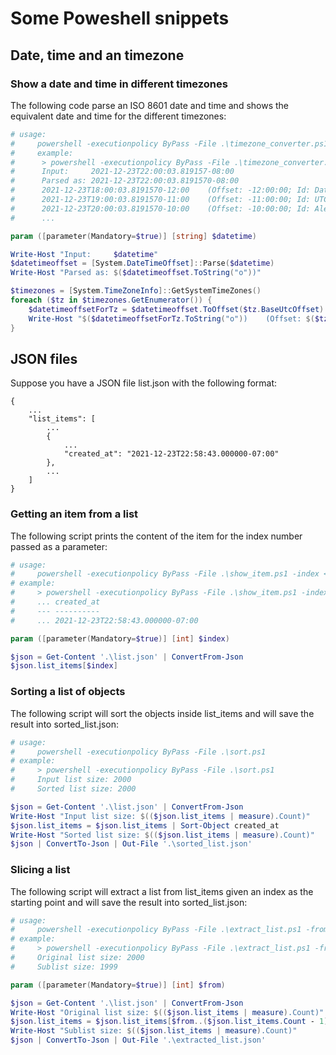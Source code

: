 # Some Poweshell snippets

## Date, time and an timezone

### Show a date and time in different timezones

The following code parse an ISO 8601 date and time and shows the equivalent date and time for the different timezones:

```powershell
# usage:
#     powershell -executionpolicy ByPass -File .\timezone_converter.ps1 -datetime <ISO datetime>
#     example:
#      > powershell -executionpolicy ByPass -File .\timezone_converter.ps1 -datetime 2021-12-23T22:00:03.819157-08:00
#      Input:     2021-12-23T22:00:03.819157-08:00
#      Parsed as: 2021-12-23T22:00:03.8191570-08:00
#      2021-12-23T18:00:03.8191570-12:00    (Offset: -12:00:00; Id: Dateline Standard Time; StandardName: Dateline Standard Time)
#      2021-12-23T19:00:03.8191570-11:00    (Offset: -11:00:00; Id: UTC-11; StandardName: UTC-11)
#      2021-12-23T20:00:03.8191570-10:00    (Offset: -10:00:00; Id: Aleutian Standard Time; StandardName: Aleutian Standard Time)
#      ...

param ([parameter(Mandatory=$true)] [string] $datetime)

Write-Host "Input:     $datetime"
$datetimeoffset = [System.DateTimeOffset]::Parse($datetime)
Write-Host "Parsed as: $($datetimeoffset.ToString("o"))"

$timezones = [System.TimeZoneInfo]::GetSystemTimeZones()
foreach ($tz in $timezones.GetEnumerator()) {
    $datetimeoffsetForTz = $datetimeoffset.ToOffset($tz.BaseUtcOffset)
    Write-Host "$($datetimeoffsetForTz.ToString("o"))    (Offset: $($tz.BaseUtcOffset); Id: $($tz.Id); StandardName: $($tz.StandardName))"
}
```

## JSON files

Suppose you have a JSON file list.json with the following format:

```
{
    ...
	"list_items": [
        ...
		{
            ...
			"created_at": "2021-12-23T22:58:43.000000-07:00"
		},
        ...
    ]
}
```

### Getting an item from a list

The following script prints the content of the item for the index number passed as a parameter:

```powershell
# usage:
#     powershell -executionpolicy ByPass -File .\show_item.ps1 -index <INDEX>
# example:
#     > powershell -executionpolicy ByPass -File .\show_item.ps1 -index 1999
#     ... created_at
#     --- ----------
#     ... 2021-12-23T22:58:43.000000-07:00

param ([parameter(Mandatory=$true)] [int] $index)

$json = Get-Content '.\list.json' | ConvertFrom-Json
$json.list_items[$index]
```

### Sorting a list of objects

The following script will sort the objects inside list_items and will save the result into sorted_list.json:

```powershell
# usage:
#     powershell -executionpolicy ByPass -File .\sort.ps1
# example:
#     > powershell -executionpolicy ByPass -File .\sort.ps1
#     Input list size: 2000
#     Sorted list size: 2000

$json = Get-Content '.\list.json' | ConvertFrom-Json
Write-Host "Input list size: $(($json.list_items | measure).Count)"
$json.list_items = $json.list_items | Sort-Object created_at
Write-Host "Sorted list size: $(($json.list_items | measure).Count)"
$json | ConvertTo-Json | Out-File '.\sorted_list.json'
```

### Slicing a list

The following script will extract a list from list_items given an index as the starting point and will save the result into sorted_list.json:

```powershell
# usage:
#     powershell -executionpolicy ByPass -File .\extract_list.ps1 -from <INDEX>
# example:
#     > powershell -executionpolicy ByPass -File .\extract_list.ps1 -from 1
#     Original list size: 2000
#     Sublist size: 1999

param ([parameter(Mandatory=$true)] [int] $from)

$json = Get-Content '.\list.json' | ConvertFrom-Json
Write-Host "Original list size: $(($json.list_items | measure).Count)"
$json.list_items = $json.list_items[$from..($json.list_items.Count - 1)]
Write-Host "Sublist size: $(($json.list_items | measure).Count)"
$json | ConvertTo-Json | Out-File '.\extracted_list.json'
```
